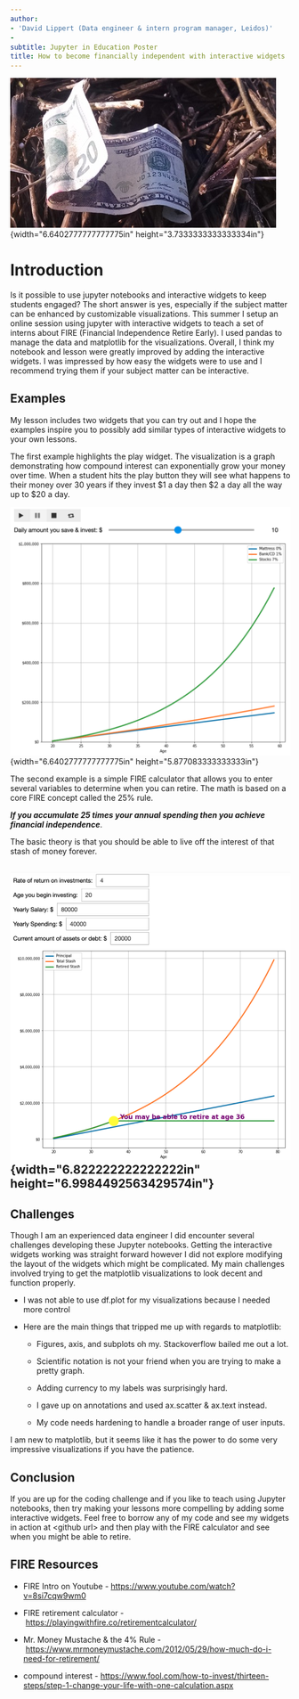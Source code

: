 ```yaml
---
author:
- 'David Lippert (Data engineer & intern program manager, Leidos)'
- 
subtitle: Jupyter in Education Poster
title: How to become financially independent with interactive widgets
---
```


![](media/cash.jpg){width="6.6402777777777775in"
height="3.7333333333333334in"}

Introduction
============

Is it possible to use jupyter notebooks and interactive widgets to keep
students engaged? The short answer is yes, especially if the subject
matter can be enhanced by customizable visualizations. This summer I
setup an online session using jupyter with interactive widgets to teach
a set of interns about FIRE (Financial Independence Retire Early). I
used pandas to manage the data and matplotlib for the visualizations.
Overall, I think my notebook and lesson were greatly improved by adding
the interactive widgets. I was impressed by how easy the widgets were to
use and I recommend trying them if your subject matter can be
interactive.

Examples
--------

My lesson includes two widgets that you can try out and I hope the
examples inspire you to possibly add similar types of interactive
widgets to your own lessons.

The first example highlights the play widget. The visualization is a
graph demonstrating how compound interest can exponentially grow your
money over time. When a student hits the play button they will see what
happens to their money over 30 years if they invest \$1 a day then \$2 a
day all the way up to \$20 a day.

![](media/fireplay_widget.png){width="6.6402777777777775in"
height="5.877083333333333in"}

The second example is a simple FIRE calculator that allows you to enter
several variables to determine when you can retire. The math is based on
a core FIRE concept called the 25% rule.

***If you accumulate 25 times your annual spending then you achieve
financial independence***.

The basic theory is that you should be able to live off the interest of
that stash of money forever.

![](media/firecalc_widget.png){width="6.822222222222222in" height="6.9984492563429574in"}
--------------------------------------------------------------------------------

Challenges
----------

Though I am an experienced data engineer I did encounter several
challenges developing these Jupyter notebooks. Getting the interactive
widgets working was straight forward however I did not explore modifying
the layout of the widgets which might be complicated. My main challenges
involved trying to get the matplotlib visualizations to look decent and
function properly.

-   I was not able to use df.plot for my visualizations because I needed
    more control

-   Here are the main things that tripped me up with regards to
    matplotlib:

    -   Figures, axis, and subplots oh my. Stackoverflow bailed me out a
        lot.

    -   Scientific notation is not your friend when you are trying to
        make a pretty graph.

    -   Adding currency to my labels was surprisingly hard.

    -   I gave up on annotations and used ax.scatter & ax.text instead.

    -   My code needs hardening to handle a broader range of user
        inputs.

I am new to matplotlib, but it seems like it has the power to do some
very impressive visualizations if you have the patience.

Conclusion
----------

If you are up for the coding challenge and if you like to teach using
Jupyter notebooks, then try making your lessons more compelling by
adding some interactive widgets. Feel free to borrow any of my code and
see my widgets in action at \<github url\> and then play with the FIRE
calculator and see when you might be able to retire.

FIRE Resources
--------------

-   FIRE Intro on Youtube
    - <https://www.youtube.com/watch?v=8si7cqw9wm0>

-   FIRE retirement calculator
    - <https://playingwithfire.co/retirementcalculator/>

-   Mr. Money Mustache & the 4% Rule
    - <https://www.mrmoneymustache.com/2012/05/29/how-much-do-i-need-for-retirement/>

-   compound interest
    - <https://www.fool.com/how-to-invest/thirteen-steps/step-1-change-your-life-with-one-calculation.aspx>

